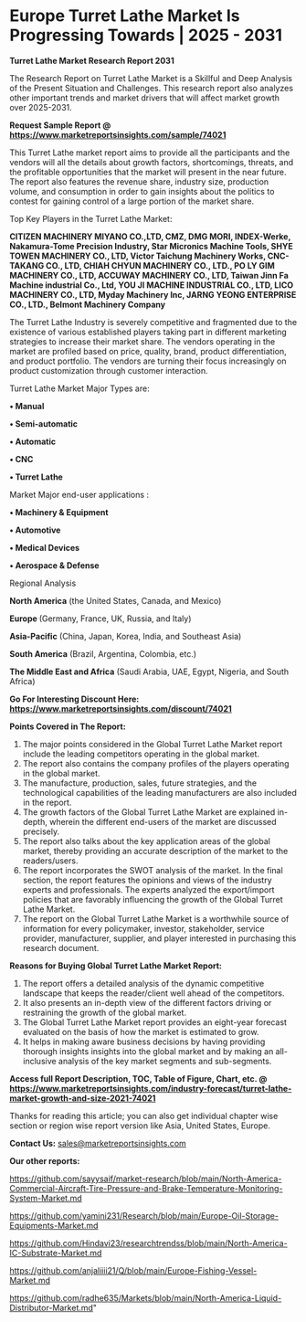 # Europe Turret Lathe Market Is Progressing Towards | 2025 - 2031

<strong>Turret Lathe Market Research Report 2031</strong>

The Research Report on Turret Lathe Market is a Skillful and Deep Analysis of the Present Situation and Challenges. This research report also analyzes other important trends and market drivers that will affect market growth over 2025-2031.

<strong>Request Sample Report @ <a href=https://www.marketreportsinsights.com/sample/74021>https://www.marketreportsinsights.com/sample/74021</a></strong>

This Turret Lathe market report aims to provide all the participants and the vendors will all the details about growth factors, shortcomings, threats, and the profitable opportunities that the market will present in the near future. The report also features the revenue share, industry size, production volume, and consumption in order to gain insights about the politics to contest for gaining control of a large portion of the market share.

Top Key Players in the Turret Lathe Market:

<strong>CITIZEN MACHINERY MIYANO CO.,LTD, CMZ, DMG MORI, INDEX-Werke, Nakamura-Tome Precision Industry, Star Micronics Machine Tools, SHYE TOWEN MACHINERY CO., LTD, Victor Taichung Machinery Works, CNC-TAKANG CO., LTD, CHIAH CHYUN MACHINERY CO., LTD., PO LY GIM MACHINERY CO., LTD, ACCUWAY MACHINERY CO., LTD, Taiwan Jinn Fa Machine industrial Co., Ltd, YOU JI MACHINE INDUSTRIAL CO., LTD, LICO MACHINERY CO., LTD, Myday Machinery Inc, JARNG YEONG ENTERPRISE CO., LTD., Belmont Machinery Company</strong>

The Turret Lathe Industry is severely competitive and fragmented due to the existence of various established players taking part in different marketing strategies to increase their market share. The vendors operating in the market are profiled based on price, quality, brand, product differentiation, and product portfolio. The vendors are turning their focus increasingly on product customization through customer interaction.

Turret Lathe Market Major Types are:

<strong>• Manual

• Semi-automatic

• Automatic

• CNC

• Turret Lathe</strong>

Market Major end-user applications :

<strong>• Machinery & Equipment

• Automotive

• Medical Devices

• Aerospace & Defense</strong>

Regional Analysis

</u><strong><b>North America</b></strong> (the United States, Canada, and Mexico)

<strong><b>Europe </b></strong>(Germany, France, UK, Russia, and Italy)

<strong><b>Asia-Pacific</b></strong> (China, Japan, Korea, India, and Southeast Asia)

<strong><b>South America</b></strong> (Brazil, Argentina, Colombia, etc.)

<strong><b>The Middle East and Africa</b></strong> (Saudi Arabia, UAE, Egypt, Nigeria, and South Africa)

<strong>Go For Interesting Discount Here: <a href=https://www.marketreportsinsights.com/discount/74021>https://www.marketreportsinsights.com/discount/74021</a></strong>

<strong>Points Covered in The Report:</strong>
<ol>
  <li>The major points considered in the Global Turret Lathe Market report include the leading competitors operating in the global market.</li>
  <li>The report also contains the company profiles of the players operating in the global market.</li>
  <li>The manufacture, production, sales, future strategies, and the technological capabilities of the leading manufacturers are also included in the report.</li>
  <li>The growth factors of the Global Turret Lathe Market are explained in-depth, wherein the different end-users of the market are discussed precisely.</li>
  <li>The report also talks about the key application areas of the global market, thereby providing an accurate description of the market to the readers/users.</li>
  <li>The report incorporates the SWOT analysis of the market. In the final section, the report features the opinions and views of the industry experts and professionals. The experts analyzed the export/import policies that are favorably influencing the growth of the Global Turret Lathe Market.</li>
  <li>The report on the Global Turret Lathe Market is a worthwhile source of information for every policymaker, investor, stakeholder, service provider, manufacturer, supplier, and player interested in purchasing this research document.</li>
</ol>
<strong>Reasons for Buying Global Turret Lathe Market Report:</strong>

<ol>
  <li>The report offers a detailed analysis of the dynamic competitive landscape that keeps the reader/client well ahead of the competitors.</li>
  <li>It also presents an in-depth view of the different factors driving or restraining the growth of the global market.</li>
  <li>The Global Turret Lathe Market report provides an eight-year forecast evaluated on the basis of how the market is estimated to grow.</li>
  <li>It helps in making aware business decisions by having providing thorough insights insights into the global market and by making an all-inclusive analysis of the key market segments and sub-segments.</li>
</ol>
<strong>Access full Report Description, TOC, Table of Figure, Chart, etc. @ <a href=https://www.marketreportsinsights.com/industry-forecast/turret-lathe-market-growth-and-size-2021-74021>https://www.marketreportsinsights.com/industry-forecast/turret-lathe-market-growth-and-size-2021-74021</a></strong>


Thanks for reading this article; you can also get individual chapter wise section or region wise report version like Asia, United States, Europe.

<strong>Contact Us:</strong>
sales@marketreportsinsights.com

<strong>Our other reports:</strong>

<a href=https://github.com/sayysaif/market-research/blob/main/North-America-Commercial-Aircraft-Tire-Pressure-and-Brake-Temperature-Monitoring-System-Market.md>https://github.com/sayysaif/market-research/blob/main/North-America-Commercial-Aircraft-Tire-Pressure-and-Brake-Temperature-Monitoring-System-Market.md</a>

<a href=https://github.com/yamini231/Research/blob/main/Europe-Oil-Storage-Equipments-Market.md>https://github.com/yamini231/Research/blob/main/Europe-Oil-Storage-Equipments-Market.md</a>

<a href=https://github.com/Hindavi23/researchtrendss/blob/main/North-America-IC-Substrate-Market.md>https://github.com/Hindavi23/researchtrendss/blob/main/North-America-IC-Substrate-Market.md</a>

<a href=https://github.com/anjaliiii21/Q/blob/main/Europe-Fishing-Vessel-Market.md>https://github.com/anjaliiii21/Q/blob/main/Europe-Fishing-Vessel-Market.md</a>

<a href=https://github.com/radhe635/Markets/blob/main/North-America-Liquid-Distributor-Market.md>https://github.com/radhe635/Markets/blob/main/North-America-Liquid-Distributor-Market.md</a>"
